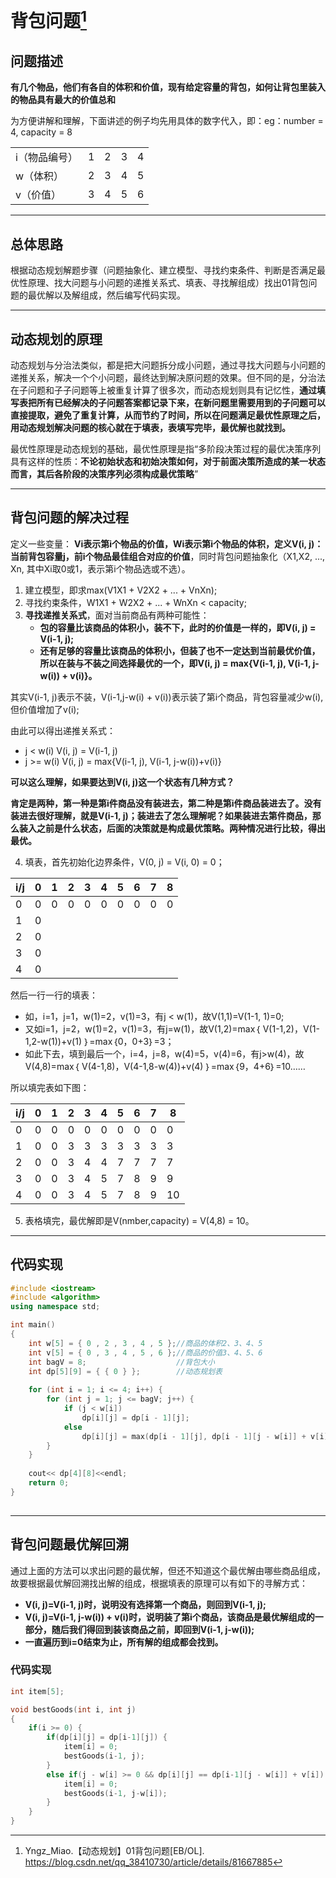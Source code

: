 # 背包问题[^id1]

## 问题描述
**有几个物品，他们有各自的体积和价值，现有给定容量的背包，如何让背包里装入的物品具有最大的价值总和**

为方便讲解和理解，下面讲述的例子均先用具体的数字代入，即：eg：number = 4, capacity = 8

||||||
|-|-|-|-|-|
i（物品编号）|1|2|3|4|
w（体积）|2|3|4|5|
v（价值）|3|4|5|6|
*****
## 总体思路
根据动态规划解题步骤（问题抽象化、建立模型、寻找约束条件、判断是否满足最优性原理、找大问题与小问题的递推关系式、填表、寻找解组成）找出01背包问题的最优解以及解组成，然后编写代码实现。
*****
## 动态规划的原理
动态规划与分治法类似，都是把大问题拆分成小问题，通过寻找大问题与小问题的递推关系，解决一个个小问题，最终达到解决原问题的效果。但不同的是，分治法在子问题和子子问题等上被重复计算了很多次，而动态规划则具有记忆性，**通过填写表把所有已经解决的子问题答案都记录下来，在新问题里需要用到的子问题可以直接提取，避免了重复计算，从而节约了时间，所以在问题满足最优性原理之后，用动态规划解决问题的核心就在于填表，表填写完毕，最优解也就找到。**

最优性原理是动态规划的基础，最优性原理是指“多阶段决策过程的最优决策序列具有这样的性质：**不论初始状态和初始决策如何，对于前面决策所造成的某一状态而言，其后各阶段的决策序列必须构成最优策略**”
*****
## 背包问题的解决过程
定义一些变量：
**Vi表示第i个物品的价值，Wi表示第i个物品的体积，定义V(i, j)：当前背包容量j，前i个物品最佳组合对应的价值**，同时背包问题抽象化（X1,X2, ..., Xn, 其中Xi取0或1，表示第i个物品选或不选）。
1. 建立模型，即求max(V1X1 + V2X2 + ... + VnXn);
2. 寻找约束条件，W1X1 + W2X2 + ... + WnXn < capacity;
3. **寻找递推关系式**，面对当前商品有两种可能性：
    -   **包的容量比该商品的体积小，装不下，此时的价值是一样的，即V(i, j) = V(i-1, j);**
    - **还有足够的容量比该商品的体积小，但装了也不一定达到当前最优价值，所以在装与不装之间选择最优的一个，即V(i, j) = max{V(i-1, j), V(i-1, j-w(i)) + v(i)}。**

其实V(i-1, j)表示不装，V(i-1,j-w(i) + v(i))表示装了第i个商品，背包容量减少w(i), 但价值增加了v(i); 

由此可以得出递推关系式：
* j < w(i)   V(i, j) = V(i-1, j)
* j >= w(i)  V(i, j) = max{V(i-1, j), V(i-1, j-w(i))+v(i)}

**可以这么理解，如果要达到V(i, j)这一个状态有几种方式？**

**肯定是两种，第一种是第i件商品没有装进去，第二种是第i件商品装进去了。没有装进去很好理解，就是V(i-1, j)；装进去了怎么理解呢？如果装进去第件商品，那么装入之前是什么状态，后面的决策就是构成最优策略。两种情况进行比较，得出最优。**

4. 填表，首先初始化边界条件，V(0, j) = V(i, 0) = 0；

i/j|0|1|2|3|4|5|6|7|8|
-|-|-|-|-|-|-|-|-|-|
0|0|0|0|0|0|0|0|0|0|
1|0|
2|0|
3|0|
4|0|

然后一行一行的填表：
* 如，i=1，j=1，w(1)=2，v(1)=3，有j < w(1)，故V(1,1)=V(1-1, 1)=0;
* 又如i=1，j=2，w(1)=2，v(1)=3，有j=w(1)，故V(1,2)=max｛ V(1-1,2)，V(1-1,2-w(1))+v(1) ｝=max｛0，0+3｝=3；
* 如此下去，填到最后一个，i=4，j=8，w(4)=5，v(4)=6，有j>w(4)，故V(4,8)=max｛ V(4-1,8)，V(4-1,8-w(4))+v(4) ｝=max｛9，4+6｝=10……

所以填完表如下图：

i/j|0|1|2|3|4|5|6|7|8
|-|-|-|-|-|-|-|-|-|-|
0|0|0|0|0|0|0|0|0|0|
1|0|0|3|3|3|3|3|3|3|
2|0|0|3|4|4|7|7|7|7|
3|0|0|3|4|5|7|8|9|9|
4|0|0|3|4|5|7|8|9|10|

5. 表格填完，最优解即是V(nmber,capacity) = V(4,8) = 10。
*****
## 代码实现
```cpp
#include <iostream>
#include <algorithm>
using namespace std;

int main()
{
    int w[5] = { 0 , 2 , 3 , 4 , 5 };//商品的体积2、3、4、5
    int v[5] = { 0 , 3 , 4 , 5 , 6 };//商品的价值3、4、5、6
    int bagV = 8;                    //背包大小
    int dp[5][9] = { { 0 } };        //动态规划表
 
    for (int i = 1; i <= 4; i++) {
        for (int j = 1; j <= bagV; j++) {
            if (j < w[i])
                dp[i][j] = dp[i - 1][j];
            else
                dp[i][j] = max(dp[i - 1][j], dp[i - 1][j - w[i]] + v[i]);
		}
	}
    
    cout<< dp[4][8]<<endl;
    return 0;
}
 
```

******
## 背包问题最优解回溯
通过上面的方法可以求出问题的最优解，但还不知道这个最优解由哪些商品组成，故要根据最优解回溯找出解的组成，根据填表的原理可以有如下的寻解方式：
* **V(i, j)=V(i-1, j)时，说明没有选择第一个商品，则回到V(i-1, j);**
* **V(i, j)=V(i-1, j-w(i)) + v(i)时，说明装了第i个商品，该商品是最优解组成的一部分，随后我们得回到装该商品之前，即回到V(i-1, j-w(i));**
* **一直遍历到i=0结束为止，所有解的组成都会找到。**
### 代码实现

```cpp
int item[5];

void bestGoods(int i, int j)
{
    if(i >= 0) {
        if(dp[i][j] = dp[i-1][j]) {
            item[i] = 0;
            bestGoods(i-1, j);
        }
        else if(j - w[i] >= 0 && dp[i][j] == dp[i-1][j - w[i]] + v[i]) {
            item[i] = 0;
            bestGoods(i-1, j-w[i]);
        }
    }
}

```


[^id1]: Yngz_Miao.【动态规划】01背包问题[EB/OL]. https://blog.csdn.net/qq_38410730/article/details/81667885